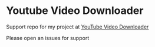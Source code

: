 # Youtube Video Downloader
Support repo for my project at [YouTube Video Downloader](URL)

Please open an issues for support
